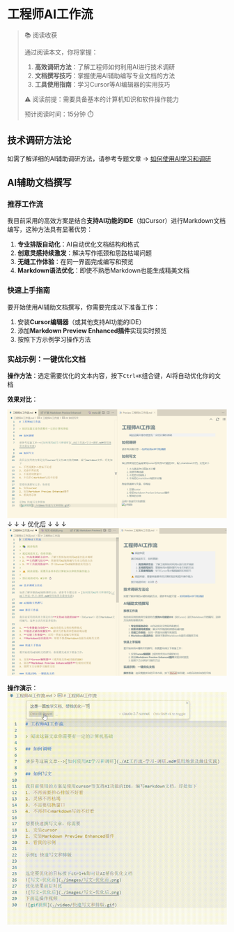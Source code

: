 # 工程师AI工作流

> 📚 阅读收获
> 
> 通过阅读本文，你将掌握：
> 1. **高效调研方法**：了解工程师如何利用AI进行技术调研
> 2. **文档撰写技巧**：掌握使用AI辅助编写专业文档的方法
> 3. **工具使用指南**：学习Cursor等AI编辑器的实用技巧
>
> ⚠️ 阅读前提：需要具备基本的计算机知识和软件操作能力
> 
> 预计阅读时间：15分钟 ⏱️

## 技术调研方法论

如需了解详细的AI辅助调研方法，请参考专题文章 → [如何使用AI学习和调研](./AI工作流-学习-调研.md#使用场景及最佳实践)

## AI辅助文档撰写

### 推荐工作流

我目前采用的高效方案是结合**支持AI功能的IDE**（如Cursor）进行Markdown文档编写，这种方法具有显著优势：

1. **专业排版自动化**：AI自动优化文档结构和格式
2. **创意灵感持续激发**：解决写作瓶颈和思路枯竭问题
3. **无缝工作体验**：在同一界面完成编写和预览
4. **Markdown语法优化**：即使不熟悉Markdown也能生成精美文档

### 快速上手指南

要开始使用AI辅助文档撰写，你需要完成以下准备工作：

1. 安装**Cursor编辑器**（或其他支持AI功能的IDE）
2. 添加**Markdown Preview Enhanced插件**实现实时预览
3. 按照下方示例学习操作方法

### 实战示例：一键优化文档

**操作方法**：选定需要优化的文本内容，按下`Ctrl+K`组合键，AI将自动优化你的文档

**效果对比**：

![写文-优化前](./images/写文-优化前.png)
↓ ↓ ↓ 优化后 ↓ ↓ ↓
![写文-优化后](./images/写文-优化后.png)

**操作演示**：
![操作演示视频](./video/写文-示例1.gif)